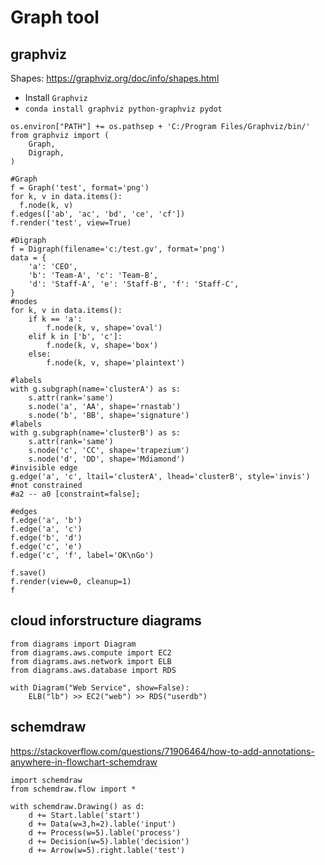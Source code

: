 # Graph tool

## graphviz
Shapes: 
https://graphviz.org/doc/info/shapes.html

- Install `Graphviz`
- `conda install graphviz python-graphviz pydot`
```
os.environ["PATH"] += os.pathsep + 'C:/Program Files/Graphviz/bin/'
from graphviz import (
    Graph,
    Digraph,
)

#Graph
f = Graph('test', format='png')
for k, v in data.items():
  f.node(k, v)
f.edges(['ab', 'ac', 'bd', 'ce', 'cf'])
f.render('test', view=True)

#Digraph
f = Digraph(filename='c:/test.gv', format='png')
data = {
    'a': 'CEO',
    'b': 'Team-A', 'c': 'Team-B',
    'd': 'Staff-A', 'e': 'Staff-B', 'f': 'Staff-C', 
}
#nodes
for k, v in data.items():
    if k == 'a':
        f.node(k, v, shape='oval')        
    elif k in ['b', 'c']:
        f.node(k, v, shape='box')
    else:
        f.node(k, v, shape='plaintext')
        
#labels
with g.subgraph(name='clusterA') as s:
    s.attr(rank='same')
    s.node('a', 'AA', shape='rnastab')
    s.node('b', 'BB', shape='signature')
#labels
with g.subgraph(name='clusterB') as s:
    s.attr(rank='same')
    s.node('c', 'CC', shape='trapezium')
    s.node('d', 'DD', shape='Mdiamond')  
#invisible edge    
g.edge('a', 'c', ltail='clusterA', lhead='clusterB', style='invis')
#not constrained
#a2 -- a0 [constraint=false];

#edges
f.edge('a', 'b')
f.edge('a', 'c')
f.edge('b', 'd')
f.edge('c', 'e')
f.edge('c', 'f', label='OK\nGo')

f.save()
f.render(view=0, cleanup=1)
f
```

## cloud inforstructure diagrams
```
from diagrams import Diagram
from diagrams.aws.compute import EC2
from diagrams.aws.network import ELB
from diagrams.aws.database import RDS

with Diagram("Web Service", show=False):
    ELB("lb") >> EC2("web") >> RDS("userdb")
```

## schemdraw
https://stackoverflow.com/questions/71906464/how-to-add-annotations-anywhere-in-flowchart-schemdraw
```
import schemdraw
from schemdraw.flow import *

with schemdraw.Drawing() as d:
    d += Start.lable('start')
    d += Data(w=3,h=2).lable('input')
    d += Process(w=5).lable('process')
    d += Decision(w=5).lable('decision')
    d += Arrow(w=5).right.lable('test')
```

